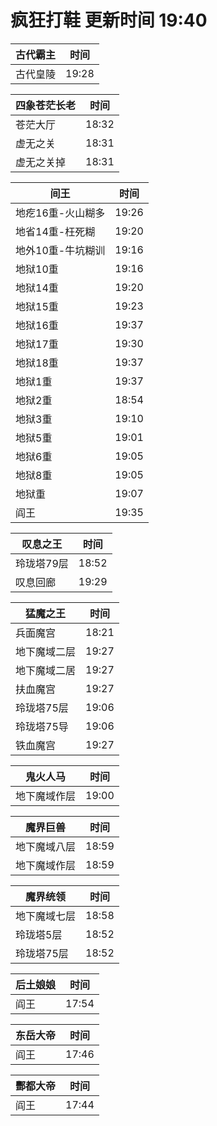 # 疯狂打鞋 更新时间 19:40

| 古代霸主   | 时间    |
|--------|-------|
| 古代皇陵 | 19:28 |

| 四象苍茫长老   | 时间    |
|--------|-------|
| 苍茫大厅 | 18:32 |
| 虚无之关 | 18:31 |
| 虚无之关掉 | 18:31 |

| 间王   | 时间    |
|--------|-------|
| 地疙16重-火山糊多 | 19:26 |
| 地省14重-枉死糊 | 19:20 |
| 地外10重-牛坑糊训 | 19:16 |
| 地狱10重 | 19:16 |
| 地狱14重 | 19:20 |
| 地狱15重 | 19:23 |
| 地狱16重 | 19:37 |
| 地狱17重 | 19:30 |
| 地狱18重 | 19:37 |
| 地狱1重 | 19:37 |
| 地狱2重 | 18:54 |
| 地狱3重 | 19:10 |
| 地狱5重 | 19:01 |
| 地狱6重 | 19:05 |
| 地狱8重 | 19:05 |
| 地狱重 | 19:07 |
| 阎王 | 19:35 |

| 叹息之王   | 时间    |
|--------|-------|
| 玲珑塔79层 | 18:52 |
| 叹息回廊 | 19:29 |

| 猛魔之王   | 时间    |
|--------|-------|
| 兵面魔宫 | 18:21 |
| 地下魔域二层 | 19:27 |
| 地下魔域二居 | 19:27 |
| 扶血魔宫 | 19:27 |
| 玲珑塔75层 | 19:06 |
| 玲珑塔75导 | 19:06 |
| 铁血魔宫 | 19:27 |

| 鬼火人马   | 时间    |
|--------|-------|
| 地下魔域作层 | 19:00 |

| 魔界巨兽   | 时间    |
|--------|-------|
| 地下魔域八层 | 18:59 |
| 地下魔域作层 | 18:59 |

| 魔界统领   | 时间    |
|--------|-------|
| 地下魔域七层 | 18:58 |
| 玲珑塔5层 | 18:52 |
| 玲珑塔75层 | 18:52 |

| 后土娘娘   | 时间    |
|--------|-------|
| 阎王 | 17:54 |

| 东岳大帝   | 时间    |
|--------|-------|
| 阎王 | 17:46 |

| 酆都大帝   | 时间    |
|--------|-------|
| 阎王 | 17:44 |